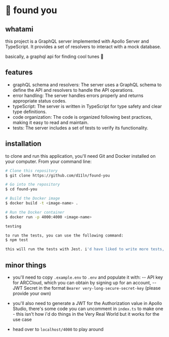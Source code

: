 # 🎹 found you

## whatami

this project is a GraphQL server implemented with Apollo Server and TypeScript. It provides a set of resolvers to interact with a mock database.

basically, a graphql api for finding cool tunes 🥁

## features

- graphQL schema and resolvers: The server uses a GraphQL schema to define the API and resolvers to handle the API operations.
- error handling: The server handles errors properly and returns appropriate status codes.
- typeScript: The server is written in TypeScript for type safety and clear type definitions.
- code organization: The code is organized following best practices, making it easy to read and maintain.
- tests: The server includes a set of tests to verify its functionality.

## installation

to clone and run this application, you'll need Git and Docker installed on your computer. From your command line:

```bash
# Clone this repository
$ git clone https://github.com/d11ln/found-you

# Go into the repository
$ cd found-you

# Build the Docker image
$ docker build -t <image-name> .

# Run the Docker container
$ docker run -p 4000:4000 <image-name>

testing

to run the tests, you can use the following command:
$ npm test

this will run the tests with Jest. i'd have liked to write more tests, i might still

```

## minor things

- you'll need to copy `.example.env` to `.env` and populate it with:
-- API key for ARCCloud, which you can obtain by signing up for an account,
-- JWT Secret in the format `Bearer very-long-secure-secret-key` (please provide your own)

- you'll also need to generate a JWT for the Authorization value in Apollo Studio, there's some code you can uncomment in `index.ts` to make one - this isn't how i'd do things in the Very Real World but it works for the use case

- head over to `localhost/4000` to play around